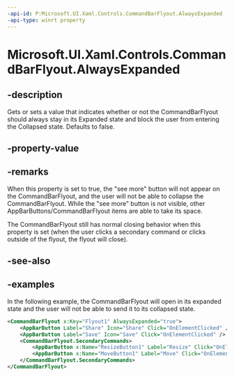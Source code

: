 ```yaml
---
-api-id: P:Microsoft.UI.Xaml.Controls.CommandBarFlyout.AlwaysExpanded
-api-type: winrt property
---
```


# Microsoft.UI.Xaml.Controls.CommandBarFlyout.AlwaysExpanded

<!--
public bool AlwaysExpanded { get; set; }
-->


## -description
Gets or sets a value that indicates whether or not the CommandBarFlyout should always stay in its Expanded state and block the user from entering the Collapsed state. Defaults to false.

## -property-value

## -remarks
When this property is set to true, the "see more" button will not appear on the CommandBarFlyout, and the user will not be able to collapse the CommandBarFlyout. While the "see more" button is not visible, other AppBarButtons/CommandBarFlyout items are able to take its space.

The CommandBarFlyout still has normal closing behavior when this property is set (when the user clicks a secondary command or clicks outside of the flyout, the flyout will close).



## -see-also

## -examples
In the following example, the CommandBarFlyout will open in its expanded state and the user will not be able to send it to its collapsed state. 

```xml
<CommandBarFlyout x:Key="Flyout1" AlwaysExpanded="true">
    <AppBarButton Label="Share" Icon="Share" Click="OnElementClicked" />
    <AppBarButton Label="Save" Icon="Save" Click="OnElementClicked" />
    <CommandBarFlyout.SecondaryCommands>
        <AppBarButton x:Name="ResizeButton1" Label="Resize" Click="OnElementClicked" />
        <AppBarButton x:Name="MoveButton1" Label="Move" Click="OnElementClicked" />
    </CommandBarFlyout.SecondaryCommands>
</CommandBarFlyout>
```

